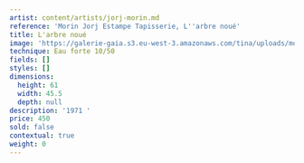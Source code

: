 ```yaml
---
artist: content/artists/jorj-morin.md
reference: 'Morin Jorj Estampe Tapisserie, L''arbre noué'
title: L'arbre noué
image: 'https://galerie-gaia.s3.eu-west-3.amazonaws.com/tina/uploads/morin-jorj-estampe-tapisserie/galerie-gaia-jorj-morin-l''arbre noué.jpg'
technique: Eau forte 10/50
fields: []
styles: []
dimensions:
  height: 61
  width: 45.5
  depth: null
description: '1971 '
price: 450
sold: false
contextual: true
weight: 0
---
```


